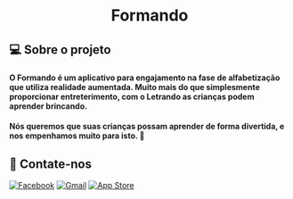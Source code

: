 <h1 align="center"> Formando </h1>

<p> 

## :computer: Sobre o projeto </p>

#### O Formando é um aplicativo para engajamento na fase de alfabetização que utiliza **realidade aumentada**. Muito mais do que simplesmente proporcionar entreterimento, com o Letrando as crianças podem aprender brincando.

#### Nós queremos que suas crianças possam aprender de forma divertida, e nos empenhamos muito para isto. :dog:

## :rocket: Contate-nos

[![Facebook](https://img.shields.io/badge/Facebook-%231877F2.svg?style=for-the-badge&logo=Facebook&logoColor=white)](https://www.facebook.com/LetrandoABC/?ref=pages_you_manage) [![Gmail](https://img.shields.io/badge/Gmail-D14836?style=for-the-badge&logo=gmail&logoColor=white)](letrandoabc@gmail.com) [![App Store](https://img.shields.io/badge/App_Store-0D96F6?style=for-the-badge&logo=app-store&logoColor=white)](https://apps.apple.com/co/app/letrando-abc/id1542220302)
